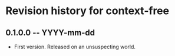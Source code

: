 # Revision history for context-free

## 0.1.0.0 -- YYYY-mm-dd

* First version. Released on an unsuspecting world.
